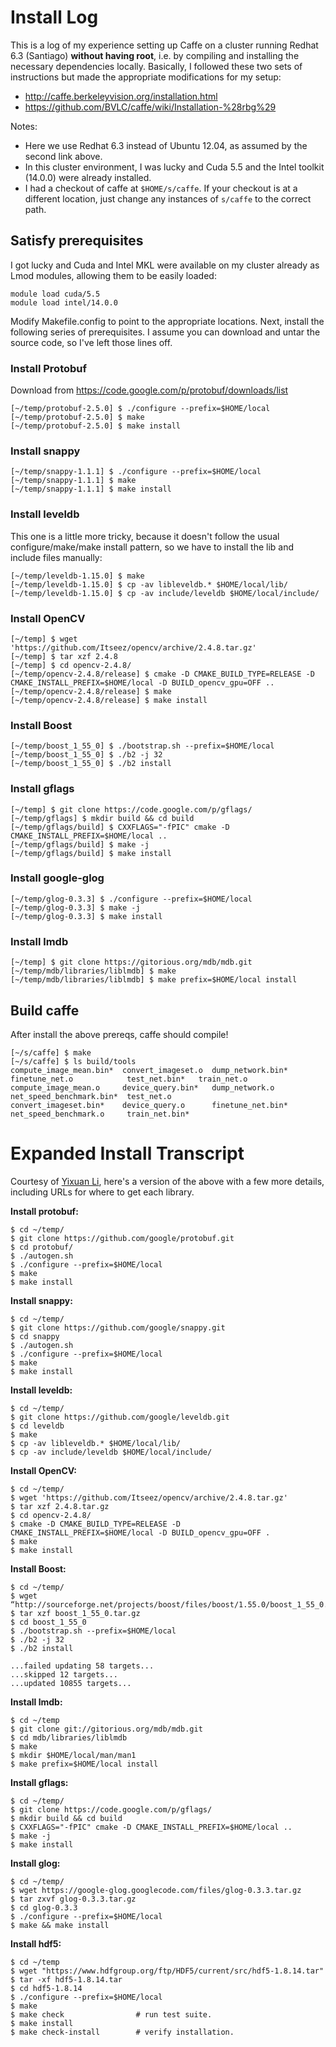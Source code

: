 # Install Log

This is a log of my experience setting up Caffe on a cluster running
Redhat 6.3 (Santiago) **without having root**, i.e. by compiling and
installing the necessary dependencies locally.  Basically, I followed
these two sets of instructions but made the appropriate modifications
for my setup:

- http://caffe.berkeleyvision.org/installation.html
- https://github.com/BVLC/caffe/wiki/Installation-%28rbg%29

Notes:

- Here we use Redhat 6.3 instead of Ubuntu 12.04, as assumed by the second link above.
- In this cluster environment, I was lucky and Cuda 5.5 and the Intel toolkit (14.0.0) were already installed.
- I had a checkout of caffe at `$HOME/s/caffe`. If your checkout is at a different location, just change any instances of `s/caffe` to the correct path.



## Satisfy prerequisites

I got lucky and Cuda and Intel MKL were available on my cluster already as Lmod modules, allowing them to be easily loaded:

    module load cuda/5.5
    module load intel/14.0.0

Modify Makefile.config to point to the appropriate locations. Next, install the following series of prerequisites. I assume you can download and untar the source code, so I've left those lines off.

### Install Protobuf

Download from https://code.google.com/p/protobuf/downloads/list

    [~/temp/protobuf-2.5.0] $ ./configure --prefix=$HOME/local
    [~/temp/protobuf-2.5.0] $ make
    [~/temp/protobuf-2.5.0] $ make install
    
### Install snappy

    [~/temp/snappy-1.1.1] $ ./configure --prefix=$HOME/local
    [~/temp/snappy-1.1.1] $ make
    [~/temp/snappy-1.1.1] $ make install
    

### Install leveldb

This one is a little more tricky, because it doesn't follow the usual configure/make/make install pattern, so we have to install the lib and include files manually:

    [~/temp/leveldb-1.15.0] $ make
    [~/temp/leveldb-1.15.0] $ cp -av libleveldb.* $HOME/local/lib/
    [~/temp/leveldb-1.15.0] $ cp -av include/leveldb $HOME/local/include/

### Install OpenCV

    [~/temp] $ wget 'https://github.com/Itseez/opencv/archive/2.4.8.tar.gz'
    [~/temp] $ tar xzf 2.4.8
    [~/temp] $ cd opencv-2.4.8/
    [~/temp/opencv-2.4.8/release] $ cmake -D CMAKE_BUILD_TYPE=RELEASE -D CMAKE_INSTALL_PREFIX=$HOME/local -D BUILD_opencv_gpu=OFF ..
    [~/temp/opencv-2.4.8/release] $ make
    [~/temp/opencv-2.4.8/release] $ make install

### Install Boost

    [~/temp/boost_1_55_0] $ ./bootstrap.sh --prefix=$HOME/local
    [~/temp/boost_1_55_0] $ ./b2 -j 32
    [~/temp/boost_1_55_0] $ ./b2 install

### Install gflags

    [~/temp] $ git clone https://code.google.com/p/gflags/
    [~/temp/gflags] $ mkdir build && cd build
    [~/temp/gflags/build] $ CXXFLAGS="-fPIC" cmake -D CMAKE_INSTALL_PREFIX=$HOME/local ..
    [~/temp/gflags/build] $ make -j
    [~/temp/gflags/build] $ make install

### Install google-glog

    [~/temp/glog-0.3.3] $ ./configure --prefix=$HOME/local
    [~/temp/glog-0.3.3] $ make -j
    [~/temp/glog-0.3.3] $ make install

### Install lmdb

    [~/temp] $ git clone https://gitorious.org/mdb/mdb.git
    [~/temp/mdb/libraries/liblmdb] $ make
    [~/temp/mdb/libraries/liblmdb] $ make prefix=$HOME/local install


## Build caffe

After install the above prereqs, caffe should compile!

    [~/s/caffe] $ make
    [~/s/caffe] $ ls build/tools
    compute_image_mean.bin*  convert_imageset.o  dump_network.bin*  finetune_net.o            test_net.bin*   train_net.o
    compute_image_mean.o     device_query.bin*   dump_network.o     net_speed_benchmark.bin*  test_net.o
    convert_imageset.bin*    device_query.o      finetune_net.bin*  net_speed_benchmark.o     train_net.bin*





# Expanded Install Transcript

Courtesy of [Yixuan Li](http://www.cs.cornell.edu/~yli/), here's a version of the above with a few more details, including URLs for where to get each library.

**Install protobuf:**

    $ cd ~/temp/
    $ git clone https://github.com/google/protobuf.git
    $ cd protobuf/
    $ ./autogen.sh
    $ ./configure --prefix=$HOME/local
    $ make
    $ make install
    
**Install snappy:**

    $ cd ~/temp/
    $ git clone https://github.com/google/snappy.git
    $ cd snappy
    $ ./autogen.sh
    $ ./configure --prefix=$HOME/local
    $ make
    $ make install
    
**Install leveldb:**

    $ cd ~/temp/
    $ git clone https://github.com/google/leveldb.git
    $ cd leveldb
    $ make
    $ cp -av libleveldb.* $HOME/local/lib/
    $ cp -av include/leveldb $HOME/local/include/
    
**Install OpenCV:**

    $ cd ~/temp/
    $ wget 'https://github.com/Itseez/opencv/archive/2.4.8.tar.gz'
    $ tar xzf 2.4.8.tar.gz
    $ cd opencv-2.4.8/
    $ cmake -D CMAKE_BUILD_TYPE=RELEASE -D CMAKE_INSTALL_PREFIX=$HOME/local -D BUILD_opencv_gpu=OFF .
    $ make
    $ make install
    
**Install Boost:**

    $ cd ~/temp/
    $ wget “http://sourceforge.net/projects/boost/files/boost/1.55.0/boost_1_55_0.tar.gz”
    $ tar xzf boost_1_55_0.tar.gz
    $ cd boost_1_55_0
    $ ./bootstrap.sh --prefix=$HOME/local
    $ ./b2 -j 32
    $ ./b2 install
    
    ...failed updating 58 targets...
    ...skipped 12 targets...
    ...updated 10855 targets...
    
    
**Install lmdb:**

    $ cd ~/temp
    $ git clone git://gitorious.org/mdb/mdb.git
    $ cd mdb/libraries/liblmdb
    $ make
    $ mkdir $HOME/local/man/man1
    $ make prefix=$HOME/local install
    
**Install gflags:**

    $ cd ~/temp/
    $ git clone https://code.google.com/p/gflags/
    $ mkdir build && cd build
    $ CXXFLAGS="-fPIC" cmake -D CMAKE_INSTALL_PREFIX=$HOME/local ..
    $ make -j
    $ make install
    
**Install glog:**

    $ cd ~/temp/
    $ wget https://google-glog.googlecode.com/files/glog-0.3.3.tar.gz
    $ tar zxvf glog-0.3.3.tar.gz
    $ cd glog-0.3.3
    $ ./configure --prefix=$HOME/local
    $ make && make install
    
    
**Install hdf5:**

    $ cd ~/temp
    $ wget "https://www.hdfgroup.org/ftp/HDF5/current/src/hdf5-1.8.14.tar" 
    $ tar -xf hdf5-1.8.14.tar
    $ cd hdf5-1.8.14
    $ ./configure --prefix=$HOME/local
    $ make
    $ make check                # run test suite.
    $ make install
    $ make check-install        # verify installation.
    
